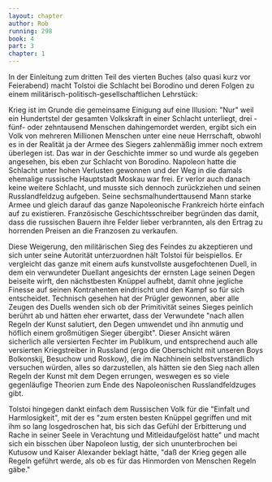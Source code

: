 ```yaml
---
layout: chapter
author: Rob
running: 298
book: 4
part: 3
chapter: 1
---
```

In der Einleitung zum dritten Teil des vierten Buches (also quasi kurz vor Feierabend) macht Tolstoi die Schlacht bei Borodino und deren Folgen zu einem militärisch-politisch-gesellschaftlichen Lehrstück:

Krieg ist im Grunde die gemeinsame Einigung auf eine Illusion: "Nur" weil ein Hundertstel der gesamten Volkskraft in einer Schlacht unterliegt, drei - fünf- oder zehntausend Menschen dahingemordet werden, ergibt sich ein Volk von mehreren Millionen Menschen unter eine neue Herrschaft, obwohl es in der Realität ja der Armee des Siegers zahlenmäßig immer noch extrem überlegen ist. Das war in der Geschichte immer so und wurde als gegeben angesehen, bis eben zur Schlacht von Borodino. Napoleon hatte die Schlacht unter hohen Verlusten gewonnen und der Weg in die damals ehemalige russische Hauptstadt Moskau war frei. Er verlor auch danach keine weitere Schlacht, und musste sich dennoch zurückziehen und seinen Russlandfeldzug aufgeben. Seine sechsmalhunderttausend Mann starke Armee und gleich darauf das ganze Napoleonische Frankreich hörte einfach auf zu existieren. Französische Geschichtsschreiber begründen das damit, dass die russischen Bauern ihre Felder lieber verbrannten, als den Ertrag zu horrenden Preisen an die Franzosen zu verkaufen.

Diese Weigerung, den militärischen Sieg des Feindes zu akzeptieren und sich unter seine Autorität unterzuordnen hält Tolstoi für beispiellos. Er vergleicht das ganze mit einem aufs kunstvollste ausgefochtenen Duell, in dem ein verwundeter Duellant angesichts der ernsten Lage seinen Degen beiseite wirft, den nächstbesten Knüppel aufhebt, damit ohne jegliche Finesse auf seinen Kontrahenten eindrischt und den Kampf so für sich entscheidet. Technisch gesehen hat der Prügler gewonnen, aber alle Zeugen des Duells wenden sich ob der Primitivität seines Sieges peinlich berührt ab und hätten eher erwartet, dass der Verwundete "nach allen Regeln der Kunst salutiert, den Degen umwendet und ihn anmutig und höflich einem großmütigen Sieger übergibt". Dieser Ansicht wären sicherlich alle versierten Fechter im Publikum, und entsprechend auch alle versierten Kriegstreiber in Russland (ergo die Oberschicht mit unseren Boys Bolkonskij, Besuchow und Roskow), die im Nachhinein selbstverständlich versuchen würden, alles so darzustellen, als hätten sie den Sieg nach allen Regeln der Kunst mit dem Degen errungen, weswegen es so viele gegenläufige Theorien zum Ende des Napoleonischen Russlandfeldzuges gibt.

Tolstoi hingegen dankt einfach dem Russischen Volk für die "Einfalt und Harmlosigkeit", mit der es "zum ersten besten Knüppel gegriffen und mit ihm so lang losgedroschen hat, bis sich das Gefühl der Erbitterung und Rache in seiner Seele in Verachtung und Mitleidaufgelöst hatte" und macht sich ein bisschen über Napoleon lustig, der sich ununterbrochen bei Kutusow und Kaiser Alexander beklagt hätte, "daß der Krieg gegen alle Regeln geführt werde, als ob es für das Hinmorden von Menschen Regeln gäbe."